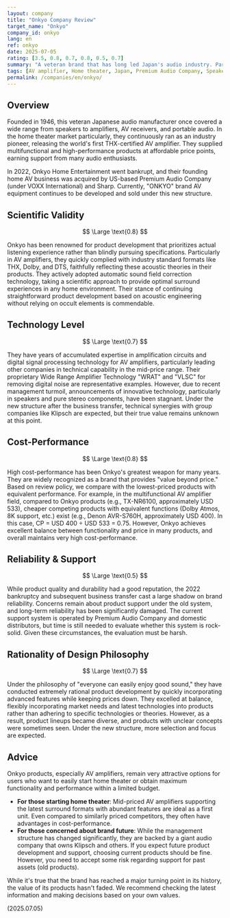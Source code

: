 ```yaml
---
layout: company
title: "Onkyo Company Review"
target_name: "Onkyo"
company_id: onkyo
lang: en
ref: onkyo
date: 2025-07-05
rating: [3.5, 0.8, 0.7, 0.8, 0.5, 0.7]
summary: "A veteran brand that has long led Japan's audio industry. Particularly in the AV amplifier field, they have led the market with rapid adoption of the latest formats and high cost-performance. After experiencing a major turning point with bankruptcy and business transfer in 2022, the brand continues under Premium Audio Company, which owns Klipsch and others. While their traditional acoustic technology and future development under new capital are noteworthy, the contrast between past glory and current organizational changes creates a divide in evaluation."
tags: [AV amplifier, Home theater, Japan, Premium Audio Company, Speakers]
permalink: /companies/en/onkyo/
---
```

## Overview

Founded in 1946, this veteran Japanese audio manufacturer once covered a wide range from speakers to amplifiers, AV receivers, and portable audio. In the home theater market particularly, they continuously ran as an industry pioneer, releasing the world's first THX-certified AV amplifier. They supplied multifunctional and high-performance products at affordable price points, earning support from many audio enthusiasts.

In 2022, Onkyo Home Entertainment went bankrupt, and their founding home AV business was acquired by US-based Premium Audio Company (under VOXX International) and Sharp. Currently, "ONKYO" brand AV equipment continues to be developed and sold under this new structure.

## Scientific Validity

$$ \Large \text{0.8} $$

Onkyo has been renowned for product development that prioritizes actual listening experience rather than blindly pursuing specifications. Particularly in AV amplifiers, they quickly complied with industry standard formats like THX, Dolby, and DTS, faithfully reflecting these acoustic theories in their products. They actively adopted automatic sound field correction technology, taking a scientific approach to provide optimal surround experiences in any home environment. Their stance of continuing straightforward product development based on acoustic engineering without relying on occult elements is commendable.

## Technology Level

$$ \Large \text{0.7} $$

They have years of accumulated expertise in amplification circuits and digital signal processing technology for AV amplifiers, particularly leading other companies in technical capability in the mid-price range. Their proprietary Wide Range Amplifier Technology "WRAT" and "VLSC" for removing digital noise are representative examples. However, due to recent management turmoil, announcements of innovative technology, particularly in speakers and pure stereo components, have been stagnant. Under the new structure after the business transfer, technical synergies with group companies like Klipsch are expected, but their true value remains unknown at this point.

## Cost-Performance

$$ \Large \text{0.8} $$

High cost-performance has been Onkyo's greatest weapon for many years. They are widely recognized as a brand that provides "value beyond price." Based on review policy, we compare with the lowest-priced products with equivalent performance. For example, in the multifunctional AV amplifier field, compared to Onkyo products (e.g., TX-NR6100, approximately USD 533), cheaper competing products with equivalent functions (Dolby Atmos, 8K support, etc.) exist (e.g., Denon AVR-S760H, approximately USD 400). In this case, CP = USD 400 ÷ USD 533 = 0.75. However, Onkyo achieves excellent balance between functionality and price in many products, and overall maintains very high cost-performance.

## Reliability & Support

$$ \Large \text{0.5} $$

While product quality and durability had a good reputation, the 2022 bankruptcy and subsequent business transfer cast a large shadow on brand reliability. Concerns remain about product support under the old system, and long-term reliability has been significantly damaged. The current support system is operated by Premium Audio Company and domestic distributors, but time is still needed to evaluate whether this system is rock-solid. Given these circumstances, the evaluation must be harsh.

## Rationality of Design Philosophy

$$ \Large \text{0.7} $$

Under the philosophy of "everyone can easily enjoy good sound," they have conducted extremely rational product development by quickly incorporating advanced features while keeping prices down. They excelled at balance, flexibly incorporating market needs and latest technologies into products rather than adhering to specific technologies or theories. However, as a result, product lineups became diverse, and products with unclear concepts were sometimes seen. Under the new structure, more selection and focus are expected.

## Advice

Onkyo products, especially AV amplifiers, remain very attractive options for users who want to easily start home theater or obtain maximum functionality and performance within a limited budget.

- **For those starting home theater**: Mid-priced AV amplifiers supporting the latest surround formats with abundant features are ideal as a first unit. Even compared to similarly priced competitors, they often have advantages in cost-performance.
- **For those concerned about brand future**: While the management structure has changed significantly, they are backed by a giant audio company that owns Klipsch and others. If you expect future product development and support, choosing current products should be fine. However, you need to accept some risk regarding support for past assets (old products).

While it's true that the brand has reached a major turning point in its history, the value of its products hasn't faded. We recommend checking the latest information and making decisions based on your own values.

(2025.07.05)